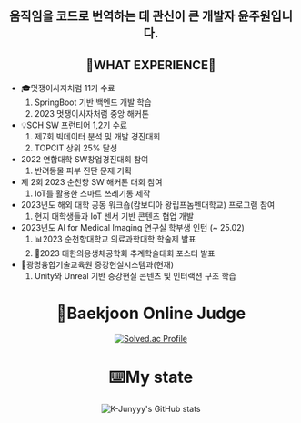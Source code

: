<div align="center">
  
## 움직임을 코드로 번역하는 데 관신이 큰 개발자 윤주원입니다.
<!--![제리인사-존중](https://github.com/morningB/morningB/assets/114423035/d8f769c6-d3f3-471a-9c3d-c4731c0f8524)


<!--<img style="display:inline-block" width="50%" src="https://github.com/morningB/morningB/assets/114423035/82319382-2323-4cd3-9c40-b9c57cf5b79e.gif"/>-->

<!--
## 😎stack😎

<img src="https://img.shields.io/badge/HTML-E34F26?style=flat-square&logo=HTML5&logoColor=white"/>
<img src="https://img.shields.io/badge/CSS3-F68212?style=flat-square&logo=CSS3&logoColor=white"/>
<img src="https://img.shields.io/badge/Java-FF0000.svg?&style=flat&logo=Java&logoColor=white"/> 
<img src="https://img.shields.io/badge/python-3776AB?style=flat&logo=python&logoColor=white"/>
<img src="https://img.shields.io/badge/JavaScript-F7DF1E?style=flat-square&logo=JavaScript&logoColor=white"/>
<img src="https://img.shields.io/badge/React-61DAFB?style=flat-square&logo=React&logoColor=white"/><br>
<img src="https://img.shields.io/badge/C-A8B9CC?style=for-the-badge&logo=C&logoColor=white">

-->
##  🤔WHAT EXPERIENCE🤔

<div align="left">
  <ul>
   <li>🎓멋쟁이사자처럼 11기 수료 
	<ol type = '1'>
	   <li>SpringBoot 기반 백엔드 개발 학습</li>
	   <li>2023 멋쟁이사자처럼 중앙 해커톤</li>
	</ol>
    </li>
      <li>💡SCH SW 프런티어 1,2기 수료
      <ol type = '1'>
	   <li>제7회 빅데이터 분석 및 개발 경진대회</li>
	   <li>TOPCIT 상위 25% 달성</li>
	</ol>
      </li>   
      <li>2022 연합대학 SW창업경진대회 참여
	  <ol type = '1'>
	   <li>반려동물 피부 진단 문제 기획</li>
	</ol>
      </li>
      <li>제 2회 2023 순천향 SW 해커톤 대회 참여
      <ol type = '1'>
	   <li>IoT를 활용한 스마트 쓰레기통 제작</li>
	</ol>
      </li>   
      <li>2023년도 해외 대학 공동 워크숍(캄보디아 왕립프놈펜대학교) 프로그램 참여
      <ol type = '1'>
	   <li>현지 대학생들과 IoT 센서 기반 콘텐츠 협업 개발</li>
	</ol>
      </li>
      <li>2023년도 AI for Medical Imaging 연구실 학부생 인턴 (~ 25.02) 
      	<ol type = '1'>
	   <li>📊2023 순천향대학교 의료과학대학 학술제 발표</li>
	   <li>📌2023 대한의용생체공학회 추계학술대회 포스터 발표</li>
	</ol>
      </li>
    <li>🧩광명융합기술교육원 증강현실시스템과(현재)
    	 <ol type = '1'>
	   <li>Unity와 Unreal 기반 증강현실 콘텐츠 및 인터랙션 구조 학습</li>
	</ol>
    </li>
  </ul>
</div>
<!--
	  <li>Skeleton 기반 자세 피드백 시스템 개발 및 ML 분류기 구축</li>

	•
	  실시간 자세 분석 시스템의 피드백 알고리즘 성과 공유

	•📌2023 대한의용생체공학회 추계학술대회 포스터 발표
	  키넥트 기반 상지 어깨 각도 분석 및 정량화 구조 발표
-->
## 🎉Receiving an award🎉

<div align="left">
  <ul>
   <li> 2022 연합대학 SW창업경진대회 우수상</li>   
   <li> 제 2회 2023 순천향 SW 해커톤 대회 우수상</li>
     <li> 순천향대학교 의료과학대학 학술제 산학분야 우수상</li>
    <li>제 7회 빅데이터 분석 및 개발 경진 대회 우수상</li>
    <li>제 1회 SW융합대학 학술제 장려상</li>
  </ul>
</div>

<!--
## 🌃myblog🌃
[![Velog's GitHub stats](https://velog-readme-stats.vercel.app/api/badge?name=joowon)](https://velog.io/@yjw001205)
-->
# 🚩Baekjoon Online Judge

[![Solved.ac Profile](http://mazassumnida.wtf/api/generate_badge?boj=yjw001205)](https://solved.ac/yjw001205)

# ⌨️My state

![K-Junyyy's GitHub stats](https://github-readme-stats.vercel.app/api?username=morningB&show_icons=true&theme=tokyonight)




<!--
<img src="https://img.shields.io/badge/C%20language-A8B9CC?style=for-the-badge&logo=C&logoColor=black">
                                          여기가 언어 / 색상 코드                    로고

**morningB/morningB** is a ✨ _special_ ✨ repository because its `README.md` (this file) appears on your GitHub profile.

Here are some ideas to get you started:

- 🔭 I’m currently working on ...
- 🌱 I’m currently learning ...
- 👯 I’m looking to collaborate on ...
- 🤔 I’m looking for help with ...
- 💬 Ask me about ...
- 📫 How to reach me: ...
- 😄 Pronouns: ...
- ⚡ Fun fact: ...
-->
